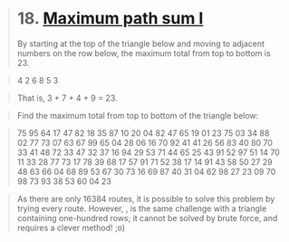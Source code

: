 > # 18. [Maximum path sum I](https://projecteuler.net/problem=18)
> By starting at the top of the triangle below and moving to adjacent numbers on the row below, the maximum total from top to bottom is 23.

>  4 2  6 8 5  3

> That is, 3 + 7 + 4 + 9 = 23.

> Find the maximum total from top to bottom of the triangle below:

> 75 95 64 17 47 82 18 35 87 10 20 04 82 47 65 19 01 23 75 03 34 88 02 77 73 07 63 67 99 65 04 28 06 16 70 92 41 41 26 56 83 40 80 70 33 41 48 72 33 47 32 37 16 94 29 53 71 44 65 25 43 91 52 97 51 14 70 11 33 28 77 73 17 78 39 68 17 57 91 71 52 38 17 14 91 43 58 50 27 29 48 63 66 04 68 89 53 67 30 73 16 69 87 40 31 04 62 98 27 23 09 70 98 73 93 38 53 60 04 23

>  As there are only 16384 routes, it is possible to solve this problem by trying every route. However, , is the same challenge with a triangle containing one-hundred rows; it cannot be solved by brute force, and requires a clever method! ;o)
